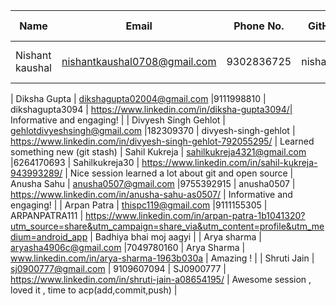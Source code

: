 | Name            | Email              | Phone No.    | GitHub ID      | LinkedIn            | Review on Session       |
|-----------------|--------------------|--------------|----------------|---------------------|-------------------------|
| Nishant kaushal        | nishantkaushal0708@gmail.com |9302836725  | nishant0708       | https://www.linkedin.com/in/nishant-kaushal-12b25a267/ | Informative and engaging! |

| Diksha Gupta      | dikshagupta02004@gmail.com |9111998810  | dikshagupta3094    | https://www.linkedin.com/in/diksha-gupta3094/| Informative and engaging! |
| Divyesh Singh Gehlot   | gehlotdivyeshsingh@gmail.com |182309370   | divyesh-singh-gehlot |  https://www.linkedin.com/in/divyesh-singh-gehlot-792055295/ | Learned something new (git stash)
| Sahil Kukreja         | sahilkukreja4321@gmail.com |6264170693  | Sahilkukreja30   | https://www.linkedin.com/in/sahil-kukreja-943993289/  | Nice session learned a lot about git and open source
| Anusha Sahu       | anusha0507@gmail.com |9755392915  | anusha0507       | https://www.linkedin.com/in/anusha-sahu-as0507/ | Informative and engaging! |
| Arpan Patra            | <thispc119@gmail.com>          |9111155305  | ARPANPATRA111       | <https://www.linkedin.com/in/arpan-patra-1b1041320?utm_source=share&utm_campaign=share_via&utm_content=profile&utm_medium=android_app> | Badhiya bhai moj aagyi |
| Arya sharma        | aryasha4906c@gmail.com |7049780160  | Arya Sharma      | www.linkedin.com/in/arya-sharma-1963b030a | Amazing ! |
| Shruti Jain     | sj0900777@gmail.com          | 9109607094 | SJ0900777   | https://www.linkedin.com/in/shruti-jain-a08654195/     | Awesome session , loved it , time to acp(add,commit,push) |
